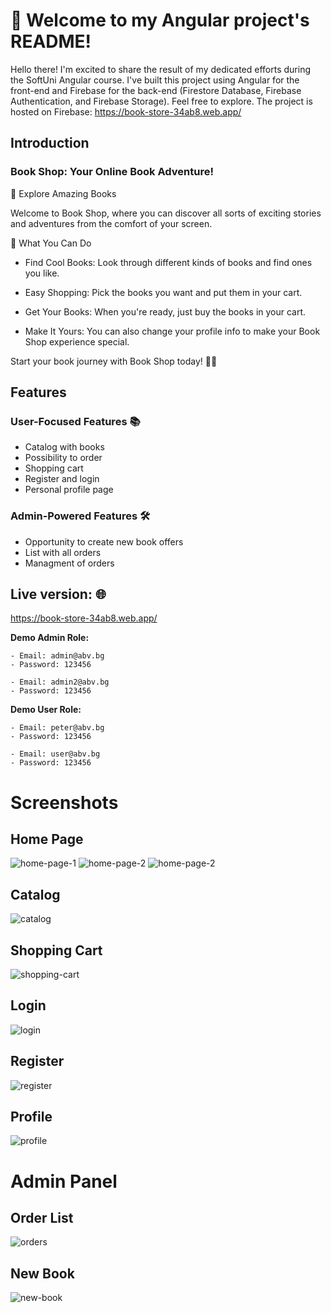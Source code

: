 # 👋 Welcome to my Angular project's README! 

Hello there! I'm excited to share the result of my dedicated efforts during the SoftUni Angular course.
I've built this project using Angular for the front-end and Firebase for the back-end (Firestore Database, Firebase Authentication, and Firebase Storage). 
Feel free to explore. The project is hosted on Firebase: https://book-store-34ab8.web.app/

## Introduction

### Book Shop: Your Online Book Adventure!

🚀 Explore Amazing Books

Welcome to Book Shop, where you can discover all sorts of exciting stories and adventures from the comfort of your screen.

🌟 What You Can Do

 - Find Cool Books: Look through different kinds of books and find ones you like.

 - Easy Shopping: Pick the books you want and put them in your cart.

 - Get Your Books: When you're ready, just buy the books in your cart.

 - Make It Yours: You can also change your profile info to make your Book Shop experience special.

 Start your book journey with Book Shop today! 📖✨

## Features


### User-Focused Features 📚

 - Catalog with books
 - Possibility to order
 - Shopping cart 
 - Register and login
 - Personal profile page

### Admin-Powered Features 🛠️

 - Opportunity to create new book offers
 - List with all orders
 - Managment of orders



## Live version: 🌐

https://book-store-34ab8.web.app/


**Demo Admin Role:**

    - Email: admin@abv.bg
    - Password: 123456

    - Email: admin2@abv.bg
    - Password: 123456

**Demo User Role:**

    - Email: peter@abv.bg
    - Password: 123456

    - Email: user@abv.bg  
    - Password: 123456


# Screenshots

## Home Page
![home-page-1](https://github.com/maximkraychev/E-Shop/blob/main/screenshots/home1.PNG)
![home-page-2](https://github.com/maximkraychev/E-Shop/blob/main/screenshots/home2.PNG)
![home-page-2](https://github.com/maximkraychev/E-Shop/blob/main/screenshots/home3.PNG)

## Catalog 
![catalog](https://github.com/maximkraychev/E-Shop/blob/main/screenshots/Catalog.PNG)

## Shopping Cart  
![shopping-cart](https://github.com/maximkraychev/E-Shop/blob/main/screenshots/shopping-cart.PNG)

## Login
![login](https://github.com/maximkraychev/E-Shop/blob/main/screenshots/Login.PNG)

## Register
![register](https://github.com/maximkraychev/E-Shop/blob/main/screenshots/register.PNG)

## Profile
![profile](https://github.com/maximkraychev/E-Shop/blob/main/screenshots/profile.PNG)

# Admin Panel

## Order List
![orders](https://github.com/maximkraychev/E-Shop/blob/main/screenshots/orders.PNG)

## New Book
![new-book](https://github.com/maximkraychev/E-Shop/blob/main/screenshots/new-book.PNG)
